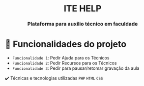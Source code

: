 <h1 align="center"> ITE HELP </h1>
<h3 align="center"> Plataforma para auxilio técnico em faculdade </h3>

# :hammer: Funcionalidades do projeto

- `Funcionalidade 1`: Pedir Ajuda para os Técnicos
- `Funcionalidade 2`: Pedir Recursos para os Técnicos 
- `Funcionalidade 3`: Pedir para pausar/retomar gravação da aula

✔️ Técnicas e tecnologias utilizadas
 `PHP` `HTML` `CSS`
